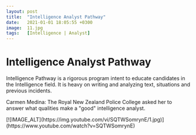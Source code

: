 ```yaml
---
layout: post
title:  "Intelligence Analyst Pathway"
date:   2021-01-01 18:05:55 +0300
image:  11.jpg
tags:   [Intelligence | Analyst]
---
```

# Intelligence Analyst Pathway
<p> Intelligence Pathway is a rigorous program intent to educate candidates in the Intelligence field. It is heavy on writing and analyzing text, situations and previous incidents.
</p>
<p>
Carmen Medina: The Royal New Zealand Police College asked her to answer what qualities make a "good" intelligence analyst.
</p>
[![IMAGE_ALT](https://img.youtube.com/vi/SQTWSomrynE/1.jpg)](https://www.youtube.com/watch?v=SQTWSomrynE)




[jekyll-docs]: https://jekyllrb.com/docs/home
[jekyll-gh]:   https://github.com/jekyll/jekyll
[jekyll-talk]: https://talk.jekyllrb.com/
